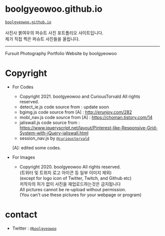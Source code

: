 # boolgyeowoo.github.io

  [```boolgyeowoo.github.io```](https://boolgyeowoo.github.io)\
\
  사진사 붉여우의 퍼슈트 사진 포트폴리오 사이트입니다.\
  제가 직접 찍은 퍼슈트 사진들을 올립니다.


******

Fursuit Photography Portfolio Website by boolgyeowoo



# Copyright
* For Codes
    + Copyright 2021. boolgyeowoo and CuriousTorvald All rights reserved.
    + detect_ie.js code source from : update soon
    + bgimg.js code source from [A] : <http://erunjoy.com/282>
    + mobl_nav.js code source from [A] : <https://choman.tistory.com/14>
    + jaliswall.js code source from : <https://www.jqueryscript.net/layout/Pinterest-like-Responsive-Grid-System-with-jQuery-jaliswall.html>
    + session_nav.js by [```@curioustorvald```](https://github.com/curioustorvald)
    
    [A]: edited some codes.

* For Images
    + Copyright 2020. boolgyeowoo All rights reserved.\
    (트위터 및 트위치 로고 아이콘 등 일부 이미지 제외)\
    (except for logo icon of Twitter, Twitch, and Github etc)\
      저작자의 허가 없이 사진을 재업로드하는것은 금지됩니다\
      All pictures cannot be re-upload without permission.\
      (You can't use these pictures for your webpage or program)

# contact
   * Twitter : [```@boolgyeowoo```](https://twitter.com/boolgyeowoo)
